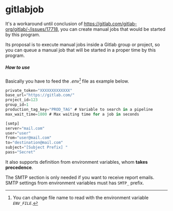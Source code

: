 # gitlabjob
<!-- cargo-rdme start -->

It's a workaround until conclusion of <https://gitlab.com/gitlab-org/gitlab/-/issues/17718>,
you can create manual jobs that would be started by this program.

Its proposal is to execute manual jobs inside a Gitlab group or project, so you can queue a
manual job that will be started in a proper time by this program.

##### How to use
Basically you have to feed the _.env_[^note] file as example below.

[^note]: You can change file name to read with the environment variable *`ENV_FILE`*.
 
```rust
private_token="XXXXXXXXXXXXX"
base_url="https://gitlab.com/"
project_id=123
group_id=1
production_tag_key="PROD_TAG" # Variable to search in a pipeline
max_wait_time=1800 # Max waiting time for a job in seconds

[smtp]
server="mail.com"
user="user"
from="user@mail.com"
to="destination@mail.com"
subject="[Subject Prefix] "
pass="Secret"
```

It also supports definition from environment variables, whom **takes precedence**.

The SMTP section is only needed if you want to receive report emails.
SMTP settings from environment variables must has `SMTP_` prefix.

<!-- cargo-rdme end -->
